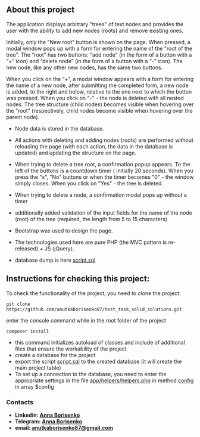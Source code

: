 ## About this project

The application displays arbitrary "trees" of text nodes and provides the user with the ability to add new nodes (roots)
and remove existing ones.

Initially, only the "New root" button is shown on the page. When pressed, a modal window pops up with a form for
entering the name of the "root of the tree". The “root” has two buttons: “add node” (in the form of a button with a “+”
icon) and “delete node” (in the form of a button with a “-” icon). The new node, like any other new nodes, has the same
two buttons.

When you click on the “+”, a modal window appears with a form for entering the name of a new node, after submitting the
completed form, a new node is added, to the right and below, relative to the one next to which the button was pressed.
When you click on "-" - the node is deleted with all nested nodes.
The tree structure (child nodes) becomes visible when hovering over the "root" (respectively, child nodes become visible
when hovering over the parent node).

- Node data is stored in the database.

- All actions with deleting and adding nodes (roots) are performed without reloading the page (with each action, the
  data
  in the database is updated) and updating the structure on the page.

- When trying to delete a tree root, a confirmation popup appears. To the left of the buttons is a countdown timer (
  initially 20 seconds). When you press the "x", "No" buttons or when the timer becomes "0" - the window simply closes.
  When you click on "Yes" - the tree is deleted.

- When trying to delete a node, a confirmation modal pops up without a timer
- additionally added validation of the input fields for the name of the node (root) of the tree (required, 
  the length from 5 to 15 characters)
- Bootstrap was used to design the page.

- The technologies used here are pure PHP (the MVC pattern is re-released) + JS (jQuery).

- database dump is
  here [script.sql](https://github.com/anutkaborisenko87/test_task_solid_solutions/blob/main/script.sql)

## Instructions for checking this project:

To check the functionality of the project, you need to clone the project:

```
git clone https://github.com/anutkaborisenko87/test_task_solid_solutions.git
```

enter the console command while in the root folder of the project

```
composer install 
```

- this command initializes autoload of classes and include of additional files that ensure the workability
  of the project
- create a database for the project
- export the script [script.sql](https://github.com/anutkaborisenko87/test_task_solid_solutions/blob/main/script.sql) to
  the created database (it will create the main project table)
- To set up a connection to the database, you need to enter the appropriate settings in the
  file [app/helpers/helpers.php](https://github.com/anutkaborisenko87/test_task_solid_solutions/blob/main/app/helpers/helpers.php)
  in
  method [config](https://github.com/anutkaborisenko87/test_task_solid_solutions/blob/main/app/helpers/helpers.php#L48)
  in array $config

### Contacts

- **Linkedin: [Anna Borisenko](https://www.linkedin.com/in/anna-borisenko-695837213/)**
- **Telegram: [Anna Borisenko](https://t.me/AnutkaBorisenko)**
- **email: [anutkaborisenko87@gmail.com](anutkaborisenko87@gmail.com)**
